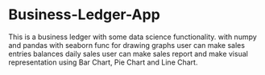 # Business-Ledger-App
This is a business ledger with some data science functionality.
with numpy and pandas
with seaborn func for drawing graphs
user can make sales entries
balances daily sales
user can make sales report and make visual representation using Bar Chart, Pie Chart and Line Chart.
